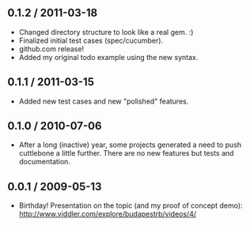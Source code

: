 ## 0.1.2 / 2011-03-18

* Changed directory structure to look like a real gem. :)
* Finalized initial test cases (spec/cucumber).
* github.com release!
* Added my original todo example using the new syntax.

## 0.1.1 / 2011-03-15

* Added new test cases and new "polished" features.

## 0.1.0 / 2010-07-06

* After a long (inactive) year, some projects generated a need to push
  cuttlebone a little further.  There are no new features but tests and
  documentation.

## 0.0.1 / 2009-05-13

* Birthday!  Presentation on the topic (and my proof of concept demo):
  http://www.viddler.com/explore/budapestrb/videos/4/

